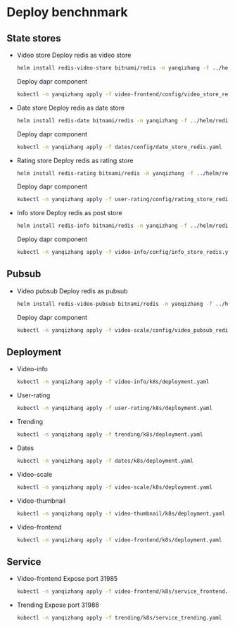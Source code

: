 # Deploy benchnmark

## State stores
- Video store
    Deploy redis as video store
    ```bash
    helm install redis-video-store bitnami/redis -n yanqizhang -f ../helm/redis_rdb_bitnami_val.yml --set global.storageClass=local-storage --set master.persistence.size=2Gi --set replica.persistence.size=2Gi --set global.redis.password=redisstore --wait
    ```

    Deploy dapr component
    ```bash
    kubectl -n yanqizhang apply -f video-frontend/config/video_store_redis.yaml
    ```

- Date store
    Deploy redis as date store
    ```bash
    helm install redis-date bitnami/redis -n yanqizhang -f ../helm/redis_rdb_bitnami_val.yml --set global.storageClass=local-storage --set master.persistence.size=2Gi --set replica.persistence.size=2Gi --set global.redis.password=redisdate --wait
    ```

    Deploy dapr component
    ```bash
    kubectl -n yanqizhang apply -f dates/config/date_store_redis.yaml
    ```

- Rating store
    Deploy redis as rating store
    ```bash
    helm install redis-rating bitnami/redis -n yanqizhang -f ../helm/redis_rdb_bitnami_val.yml --set global.storageClass=local-storage --set master.persistence.size=2Gi  --set replica.persistence.size=2Gi --set global.redis.password=redisrating --wait
    ```

    Deploy dapr component
    ```bash
    kubectl -n yanqizhang apply -f user-rating/config/rating_store_redis.yaml
    ```

- Info store
    Deploy redis as post store
    ```bash
    helm install redis-info bitnami/redis -n yanqizhang -f ../helm/redis_rdb_bitnami_val.yml --set global.storageClass=local-storage --set master.persistence.size=2Gi --set replica.persistence.size=2Gi --set global.redis.password=redisinfo --wait
    ```

    Deploy dapr component
    ```bash
    kubectl -n yanqizhang apply -f video-info/config/info_store_redis.yaml
    ```

## Pubsub

- Video pubsub
    Deploy redis as pubsub
    ```bash
    helm install redis-video-pubsub bitnami/redis -n yanqizhang -f ../helm/redis_rdb_bitnami_val.yml --set global.storageClass=local-storage --set master.persistence.size=2Gi --set replica.persistence.size=2Gi --set global.redis.password=redispubsub --wait
    ```

    Deploy dapr component
    ```bash
    kubectl -n yanqizhang apply -f video-scale/config/video_pubsub_redis.yaml
    ```

## Deployment

- Video-info
    ```bash
    kubectl -n yanqizhang apply -f video-info/k8s/deployment.yaml
    ```

- User-rating
    ```bash
    kubectl -n yanqizhang apply -f user-rating/k8s/deployment.yaml
    ```

- Trending
    ```bash
    kubectl -n yanqizhang apply -f trending/k8s/deployment.yaml
    ```

- Dates
    ```bash
    kubectl -n yanqizhang apply -f dates/k8s/deployment.yaml
    ```

- Video-scale
    ```bash
    kubectl -n yanqizhang apply -f video-scale/k8s/deployment.yaml
    ```

- Video-thumbnail
    ```bash
    kubectl -n yanqizhang apply -f video-thumbnail/k8s/deployment.yaml
    ```

- Video-frontend
    ```bash
    kubectl -n yanqizhang apply -f video-frontend/k8s/deployment.yaml
    ```

## Service

- Video-frontend
    Expose port 31985
    ```bash
    kubectl -n yanqizhang apply -f video-frontend/k8s/service_frontend.yaml
    ```

- Trending
    Expose port 31986
    ```bash
    kubectl -n yanqizhang apply -f trending/k8s/service_trending.yaml
    ```



